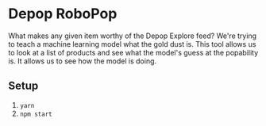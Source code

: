 # Depop RoboPop
What makes any given item worthy of the Depop Explore feed? We're trying to teach a machine learning model what the gold dust is. This tool allows us to look at a list of products and see what the model's guess at the popability is. It allows us to see how the model is doing.

## Setup
1. `yarn`
2. `npm start`
